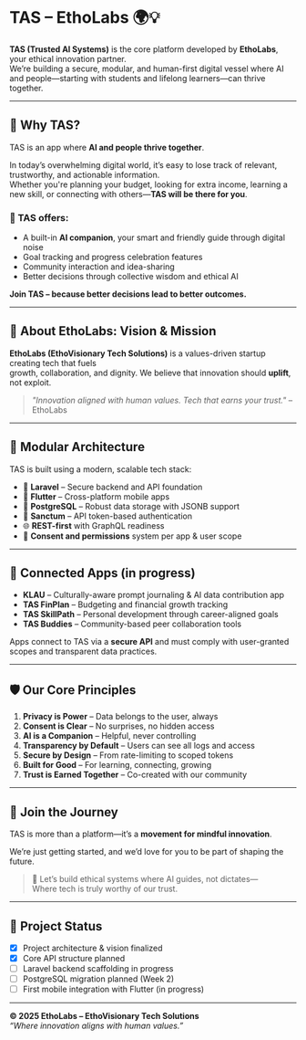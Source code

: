 # TAS – EthoLabs 🌍💡

**TAS (Trusted AI Systems)** is the core platform developed by **EthoLabs**, your ethical innovation partner.  
We’re building a secure, modular, and human-first digital vessel where AI and people—starting with students and lifelong learners—can thrive together.

---

## 🌟 Why TAS?

TAS is an app where **AI and people thrive together**.

In today’s overwhelming digital world, it’s easy to lose track of relevant, trustworthy, and actionable information.  
Whether you're planning your budget, looking for extra income, learning a new skill, or connecting with others—**TAS will be there for you**.

### 🎯 TAS offers:
- A built-in **AI companion**, your smart and friendly guide through digital noise
- Goal tracking and progress celebration features
- Community interaction and idea-sharing
- Better decisions through collective wisdom and ethical AI

**Join TAS – because better decisions lead to better outcomes.**

---

## 🌱 About EthoLabs: Vision & Mission

**EthoLabs (EthoVisionary Tech Solutions)** is a values-driven startup creating tech that fuels  
growth, collaboration, and dignity. We believe that innovation should **uplift**, not exploit.

> _"Innovation aligned with human values. Tech that earns your trust."_ – EthoLabs

---

## 🧩 Modular Architecture

TAS is built using a modern, scalable tech stack:

- 🧠 **Laravel** – Secure backend and API foundation  
- 📱 **Flutter** – Cross-platform mobile apps  
- 🐘 **PostgreSQL** – Robust data storage with JSONB support  
- 🔐 **Sanctum** – API token-based authentication  
- 🌐 **REST-first** with GraphQL readiness  
- 🤝 **Consent and permissions** system per app & user scope

---

## 🔗 Connected Apps (in progress)

- **KLAU** – Culturally-aware prompt journaling & AI data contribution app  
- **TAS FinPlan** – Budgeting and financial growth tracking  
- **TAS SkillPath** – Personal development through career-aligned goals  
- **TAS Buddies** – Community-based peer collaboration tools

Apps connect to TAS via a **secure API** and must comply with user-granted scopes and transparent data practices.

---

## 🛡️ Our Core Principles

1. **Privacy is Power** – Data belongs to the user, always  
2. **Consent is Clear** – No surprises, no hidden access  
3. **AI is a Companion** – Helpful, never controlling  
4. **Transparency by Default** – Users can see all logs and access  
5. **Secure by Design** – From rate-limiting to scoped tokens  
6. **Built for Good** – For learning, connecting, growing  
7. **Trust is Earned Together** – Co-created with our community

---

## 💬 Join the Journey

TAS is more than a platform—it’s a **movement for mindful innovation**.

We’re just getting started, and we’d love for you to be part of shaping the future.

> 🧭 Let’s build ethical systems where AI guides, not dictates—  
> Where tech is truly worthy of our trust.

---

## 📁 Project Status

- [x] Project architecture & vision finalized  
- [x] Core API structure planned  
- [ ] Laravel backend scaffolding in progress  
- [ ] PostgreSQL migration planned (Week 2)  
- [ ] First mobile integration with Flutter (in progress)  

---

**© 2025 EthoLabs – EthoVisionary Tech Solutions**  
_“Where innovation aligns with human values.”_

